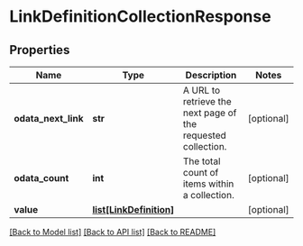 # LinkDefinitionCollectionResponse

## Properties
Name | Type | Description | Notes
------------ | ------------- | ------------- | -------------
**odata_next_link** | **str** | A URL to retrieve the next page of the requested collection. | [optional] 
**odata_count** | **int** | The total count of items within a collection. | [optional] 
**value** | [**list[LinkDefinition]**](LinkDefinition.md) |  | [optional] 

[[Back to Model list]](../README.md#documentation-for-models) [[Back to API list]](../README.md#documentation-for-api-endpoints) [[Back to README]](../README.md)

